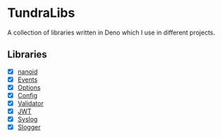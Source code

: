 # TundraLibs

A collection of libraries written in Deno which I use in different projects.

## Libraries

- [x] [nanoid](./nanoid/README.md)
- [x] [Events](./events/README.md)
- [x] [Options](./options/README.md)
- [x] [Config](./config/README.md)
- [x] [Validator](./validator/README.md)
- [x] [JWT](./jwt/README.md)
- [x] [Syslog](./syslog/README.md)
- [x] [Slogger](./slogger/README.md)
